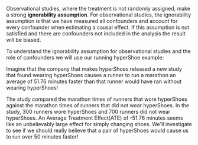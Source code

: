 Observational studies, where the treatment is not randomly assigned, make a strong **ignorability assumption**. For observational studies, the ignorability assumption is that we have measured all confounders and account for every confounder when estimating a causal effect. If this assumption is not satisfied and there are confounders not included in the analysis the result will be biased. 

To understand the ignorability assumption for observational studies and the role of confounders we will use our running hyperShoe example:

Imagine that the company that makes hyperShoes released a new study that found wearing hyperShoes causes a runner to run a marathon an average of 51.76 minutes faster than that runner would have ran without wearing hyperShoes! 

The study compared the marathon times of runners that wore hyperShoes against the marathon times of runners that did not wear hyperShoes. In the study, 300 runners wore hyperShoes and 700 runners  did not wear hyperShoes. An Average Treatment Effect(ATE) of -51.76 minutes seems like an unbelievably large effect for simply changing shoes. We'll investigate to see if we should really believe that a pair of hyperShoes would cause us to run over 50 minutes faster!
